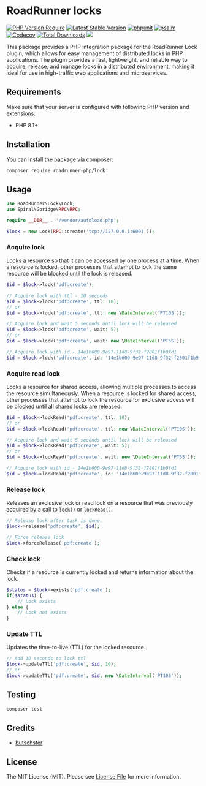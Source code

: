 # RoadRunner locks

[![PHP Version Require](https://poser.pugx.org/roadrunner-php/lock/require/php)](https://packagist.org/packages/roadrunner-php/lock)
[![Latest Stable Version](https://poser.pugx.org/roadrunner-php/lock/v/stable)](https://packagist.org/packages/roadrunner-php/lock)
[![phpunit](https://github.com/roadrunner-php/lock/actions/workflows/phpunit.yml/badge.svg)](https://github.com/roadrunner-php/lock/actions)
[![psalm](https://github.com/roadrunner-php/lock/actions/workflows/psalm.yml/badge.svg)](https://github.com/roadrunner-php/lock/actions)
[![Codecov](https://codecov.io/gh/roadrunner-php/lock/branch/1.x/graph/badge.svg)](https://codecov.io/gh/roadrunner-php/lock/)
[![Total Downloads](https://poser.pugx.org/roadrunner-php/lock/downloads)](https://packagist.org/roadrunner-php/lock/phpunit)
<a href="https://discord.gg/spiralphp"><img src="https://img.shields.io/badge/discord-chat-magenta.svg"></a>

This package provides a PHP integration package for the RoadRunner Lock plugin, which allows for easy management of
distributed locks in PHP applications. The plugin provides a fast, lightweight, and reliable way to acquire, release,
and manage locks in a distributed environment, making it ideal for use in high-traffic web applications and
microservices.

## Requirements

Make sure that your server is configured with following PHP version and extensions:

- PHP 8.1+

## Installation

You can install the package via composer:

```bash
composer require roadrunner-php/lock
```

## Usage

```php
use RoadRunner\Lock\Lock;
use Spiral\Goridge\RPC\RPC;

require __DIR__ . '/vendor/autoload.php';

$lock = new Lock(RPC::create('tcp://127.0.0.1:6001'));
```

### Acquire lock

Locks a resource so that it can be accessed by one process at a time. When a resource is locked, other processes that 
attempt to lock the same resource will be blocked until the lock is released.

```php
$id = $lock->lock('pdf:create');

// Acquire lock with ttl - 10 seconds
$id = $lock->lock('pdf:create', ttl: 10);
// or
$id = $lock->lock('pdf:create', ttl: new \DateInterval('PT10S'));

// Acquire lock and wait 5 seconds until lock will be released
$id = $lock->lock('pdf:create', wait: 5);
// or
$id = $lock->lock('pdf:create', wait: new \DateInterval('PT5S'));

// Acquire lock with id - 14e1b600-9e97-11d8-9f32-f2801f1b9fd1
$id = $lock->lock('pdf:create', id: '14e1b600-9e97-11d8-9f32-f2801f1b9fd1');
```

### Acquire read lock

Locks a resource for shared access, allowing multiple processes to access the resource simultaneously. When a resource 
is locked for shared access, other processes that attempt to lock the resource for exclusive access will be blocked 
until all shared locks are released.

```php
$id = $lock->lockRead('pdf:create', ttl: 10);
// or
$id = $lock->lockRead('pdf:create', ttl: new \DateInterval('PT10S'));

// Acquire lock and wait 5 seconds until lock will be released
$id = $lock->lockRead('pdf:create', wait: 5);
// or
$id = $lock->lockRead('pdf:create', wait: new \DateInterval('PT5S'));

// Acquire lock with id - 14e1b600-9e97-11d8-9f32-f2801f1b9fd1
$id = $lock->lockRead('pdf:create', id: '14e1b600-9e97-11d8-9f32-f2801f1b9fd1');
```

### Release lock

Releases an exclusive lock or read lock on a resource that was previously acquired by a call to `lock()`
or `lockRead()`.

```php
// Release lock after task is done.
$lock->release('pdf:create', $id);

// Force release lock
$lock->forceRelease('pdf:create');
```

### Check lock

Checks if a resource is currently locked and returns information about the lock.

```php
$status = $lock->exists('pdf:create');
if($status) {
    // Lock exists
} else {
    // Lock not exists
}
```

### Update TTL

Updates the time-to-live (TTL) for the locked resource.

```php
// Add 10 seconds to lock ttl
$lock->updateTTL('pdf:create', $id, 10);
// or
$lock->updateTTL('pdf:create', $id, new \DateInterval('PT10S'));
```

## Testing

```bash
composer test
```

## Credits

- [butschster](https://github.com/butschster)

## License

The MIT License (MIT). Please see [License File](LICENSE) for more information.
